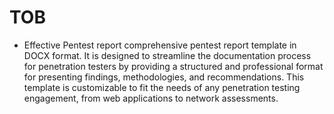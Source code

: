 # TOB
- Effective Pentest report
  comprehensive pentest report template in DOCX format. It is designed to streamline the documentation process for penetration testers by providing a structured and professional format for presenting findings, methodologies, and recommendations.
  This template is customizable to fit the needs of any penetration testing engagement, from web applications to network assessments.
